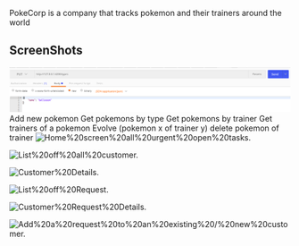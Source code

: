 PokeCorp
is a company that tracks pokemon and their trainers around the world

## ScreenShots


![1.Update%20pokemon%20types](screenshot/Update_types_pokemon.png "Update pokemon types")
Add new pokemon
Get pokemons by type
Get pokemons by trainer
Get trainers of a pokemon
Evolve (pokemon x of trainer y)
delete pokemon of trainer
![Home%20screen%20all%20urgent%20open%20tasks.](‏‏hom.PNG "Home screen all urgent open tasks.")

![List%20off%20all%20customer.](screenshot/CustomerList.png "list off all customer.")

![Customer%20Details.](screenshot/‏‏Customer.PNG "Customer Details.")

![List%20off%20Request.](screenshot/Request.png "List off Request.")

![Customer%20Request%20Details.](screenshot/customerRequest.PNG "Customer Request Details.")

![Add%20a%20request%20to%20an%20existing%20/%20new%20customer.](screenshot/addrequest.PNG "Add a request to an existing / new customer")